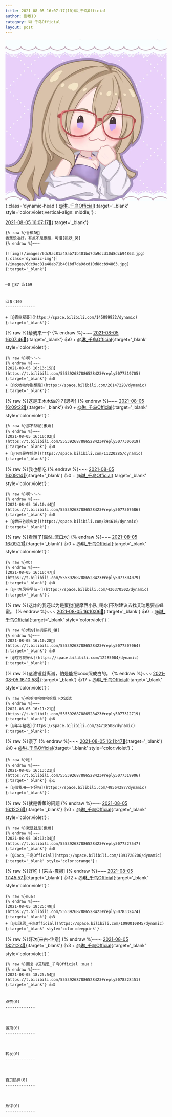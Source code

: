 ```yaml
---
title: 2021-08-05 16:07:17(10)琳_千鸟Official
author: 御坂IO
category: 琳_千鸟Official
layout: post
---
```


![img](/images/c0a88f85ebd0d056f37b114e0748e69556c8b488.jpg){:class='dynamic-head'}
[@琳_千鸟Official](https://space.bilibili.com/1620923329/dynamic){:target='_blank' style='color:violet;vertical-align: middle;'}：

[2021-08-05 16:07:17🔗](https://t.bilibili.com/555392687886528423){:target='_blank'}

~~~
{% raw %}香蕉酥🍌
香蕉没选好，有点不是很甜，可惜[狐妖_哭]
{% endraw %}~~~

[![img](/images/6dc9ac81a48ab71b401bd7da9dcd10d8dcb94863.jpg){:class='dynamic-img'}](/images/6dc9ac81a48ab71b401bd7da9dcd10d8dcb94863.jpg){:target='_blank'}


↪️0 💬87 👍169


回复(10)
-------------

+ [@青樹翠蔓](https://space.bilibili.com/145099922/dynamic){:target='_blank'}：
~~~
{% raw %}给我来一个
{% endraw %}~~~
[2021-08-05 16:07:46🔗](https://t.bilibili.com/555392687886528423#reply5077284840){:target='_blank'} 👍0
    + [@琳_千鸟Official](https://space.bilibili.com/1620923329/dynamic){:target='_blank' style='color:violet'}：
~~~
{% raw %}啊～～～
{% endraw %}~~~
[2021-08-05 16:13:15🔗](https://t.bilibili.com/555392687886528423#reply5077319705){:target='_blank'} 👍0
+ [@文吱吱你别想跑](https://space.bilibili.com/26147220/dynamic){:target='_blank'}：
~~~
{% raw %}这是王木木做的？[思考]
{% endraw %}~~~
[2021-08-05 16:09:22🔗](https://t.bilibili.com/555392687886528423#reply5077298236){:target='_blank'} 👍0
    + [@琳_千鸟Official](https://space.bilibili.com/1620923329/dynamic){:target='_blank' style='color:violet'}：
~~~
{% raw %}那不然呢[傲娇]
{% endraw %}~~~
[2021-08-05 16:10:02🔗](https://t.bilibili.com/555392687886528423#reply5077306019){:target='_blank'} 👍0
+ [@下雨是在想你](https://space.bilibili.com/11220285/dynamic){:target='_blank'}：
~~~
{% raw %}我也想吃
{% endraw %}~~~
[2021-08-05 16:09:14🔗](https://t.bilibili.com/555392687886528423#reply5077300555){:target='_blank'} 👍0
    + [@琳_千鸟Official](https://space.bilibili.com/1620923329/dynamic){:target='_blank' style='color:violet'}：
~~~
{% raw %}啊～～～
{% endraw %}~~~
[2021-08-05 16:10:44🔗](https://t.bilibili.com/555392687886528423#reply5077307686){:target='_blank'} 👍0
+ [@世田谷喷火龙](https://space.bilibili.com/394616/dynamic){:target='_blank'}：
~~~
{% raw %}看饿了[嘉然_流口水]
{% endraw %}~~~
[2021-08-05 16:09:21🔗](https://t.bilibili.com/555392687886528423#reply5077300789){:target='_blank'} 👍0
    + [@琳_千鸟Official](https://space.bilibili.com/1620923329/dynamic){:target='_blank' style='color:violet'}：
~~~
{% raw %}吃！
{% endraw %}~~~
[2021-08-05 16:10:47🔗](https://t.bilibili.com/555392687886528423#reply5077304079){:target='_blank'} 👍0
+ [@丷东风谷早苗丷](https://space.bilibili.com/436370502/dynamic){:target='_blank'}：
~~~
{% raw %}这炸的我还以为是蛋挞[提摩西小队_喝水]不甜建议去找艾瑞思要点蜂蜜。
{% endraw %}~~~
[2021-08-05 16:10:06🔗](https://t.bilibili.com/555392687886528423#reply5077302532){:target='_blank'} 👍0
    + [@琳_千鸟Official](https://space.bilibili.com/1620923329/dynamic){:target='_blank' style='color:violet'}：
~~~
{% raw %}烤的[热词系列_锤]
{% endraw %}~~~
[2021-08-05 16:10:28🔗](https://t.bilibili.com/555392687886528423#reply5077307064){:target='_blank'} 👍0
+ [@抱抱我好么](https://space.bilibili.com/12285084/dynamic){:target='_blank'}：
~~~
{% raw %}这滤镜就离谱，怕是能把coco照成白的。
{% endraw %}~~~
[2021-08-05 16:10:58🔗](https://t.bilibili.com/555392687886528423#reply5077308232){:target='_blank'} 👍17
    + [@琳_千鸟Official](https://space.bilibili.com/1620923329/dynamic){:target='_blank' style='color:violet'}：
~~~
{% raw %}哈哈哈哈哈哈哈我下次试试
{% endraw %}~~~
[2021-08-05 16:11:21🔗](https://t.bilibili.com/555392687886528423#reply5077312719){:target='_blank'} 👍6
+ [@年年粘粘](https://space.bilibili.com/24718508/dynamic){:target='_blank'}：
~~~
{% raw %}饿了
{% endraw %}~~~
[2021-08-05 16:11:47🔗](https://t.bilibili.com/555392687886528423#reply5077313627){:target='_blank'} 👍0
    + [@琳_千鸟Official](https://space.bilibili.com/1620923329/dynamic){:target='_blank' style='color:violet'}：
~~~
{% raw %}吃！
{% endraw %}~~~
[2021-08-05 16:13:21🔗](https://t.bilibili.com/555392687886528423#reply5077319906){:target='_blank'} 👍1
+ [@借我用一下好吗](https://space.bilibili.com/49564387/dynamic){:target='_blank'}：
~~~
{% raw %}就是香蕉的问题
{% endraw %}~~~
[2021-08-05 16:12:26🔗](https://t.bilibili.com/555392687886528423#reply5077317852){:target='_blank'} 👍0
    + [@琳_千鸟Official](https://space.bilibili.com/1620923329/dynamic){:target='_blank' style='color:violet'}：
~~~
{% raw %}就是就是[傲娇]
{% endraw %}~~~
[2021-08-05 16:13:34🔗](https://t.bilibili.com/555392687886528423#reply5077327547){:target='_blank'} 👍0
+ [@Coco_千鸟Official](https://space.bilibili.com/1891728206/dynamic){:target='_blank' style='color:orange'}：
~~~
{% raw %}好吃！[来古-震撼]
{% endraw %}~~~
[2021-08-05 17:45:57🔗](https://t.bilibili.com/555392687886528423#reply5077999041){:target='_blank'} 👍12
    + [@琳_千鸟Official](https://space.bilibili.com/1620923329/dynamic){:target='_blank' style='color:violet'}：
~~~
{% raw %}mua！
{% endraw %}~~~
[2021-08-05 18:25:49🔗](https://t.bilibili.com/555392687886528423#reply5078332474){:target='_blank'} 👍3
+ [@艾瑞思_千鸟Official](https://space.bilibili.com/1090010845/dynamic){:target='_blank' style='color:deeppink'}：
~~~
{% raw %}好次[来古-注意]
{% endraw %}~~~
[2021-08-05 18:21:24🔗](https://t.bilibili.com/555392687886528423#reply5078294962){:target='_blank'} 👍3
    + [@琳_千鸟Official](https://space.bilibili.com/1620923329/dynamic){:target='_blank' style='color:violet'}：
~~~
{% raw %}回复 @艾瑞思_千鸟Official :mua！
{% endraw %}~~~
[2021-08-05 18:25:54🔗](https://t.bilibili.com/555392687886528423#reply5078328451){:target='_blank'} 👍3


点赞(0)
-------------



置顶(0)
-------------



转发(0)
-------------



首页热评(0)
-------------



热评(0)
-------------



